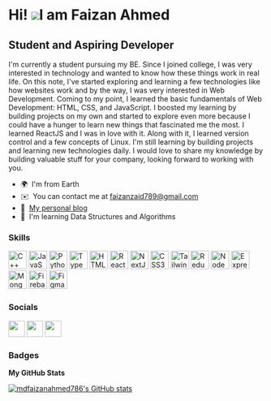 Hi! ![](https://user-images.githubusercontent.com/18350557/176309783-0785949b-9127-417c-8b55-ab5a4333674e.gif)I am Faizan Ahmed
=======================================================================================================================================

Student and Aspiring Developer
------------------------------

I'm currently a student pursuing my BE. Since I joined college, I was very interested in technology and wanted to know how these things work in real life. On this note, I've started exploring and learning a few technologies like how websites work and by the way, I was very interested in Web Development. Coming to my point, I learned the basic fundamentals of Web Development: HTML, CSS, and JavaScript. I boosted my learning by building projects on my own and started to explore even more because I could have a hunger to learn new things that fascinated me the most. I learned ReactJS and I was in love with it. Along with it, I learned version control and a few concepts of Linux. I'm still learning by building projects and learning new technologies daily. I would love to share my knowledge by building valuable stuff for your company, looking forward to working with you.

* 🌍  I'm from Earth
* ✉️  You can contact me at [faizanzaid789@gmail.com](mailto:faizanzaid789@gmail.com)
* 🚀  [My personal blog](https://techwithfz.vercel.app)
* 🧠  I'm learning Data Structures and Algorithms

### Skills


<p align="left">
<a href="https://docs.microsoft.com/en-us/cpp/?view=msvc-170" target="_blank" rel="noreferrer"><img src="https://img.icons8.com/color/512/c-plus-plus-logo.png" width="36" height="36" alt="C++" /></a>
<a href="https://developer.mozilla.org/en-US/docs/Web/JavaScript" target="_blank" rel="noreferrer"><img src="https://img.icons8.com/color/512/javascript.png" width="36" height="36" alt="JavaScript" /></a>
<a href="https://www.python.org/" target="_blank" rel="noreferrer"><img src="https://img.icons8.com/color/512/python.png" width="36" height="36" alt="Python" /></a>
<a href="https://www.typescriptlang.org/" target="_blank" rel="noreferrer"><img src="https://img.icons8.com/color/512/typescript.png" width="36" height="36" alt="TypeScript" /></a>
<a href="https://developer.mozilla.org/en-US/docs/Glossary/HTML5" target="_blank" rel="noreferrer"><img src="https://img.icons8.com/external-tal-revivo-shadow-tal-revivo/512/external-html-5-is-a-software-solution-stack-that-defines-the-properties-and-behaviors-of-web-page-logo-shadow-tal-revivo.png" width="36" height="36" alt="HTML5" /></a>
<a href="https://reactjs.org/" target="_blank" rel="noreferrer"><img src="https://img.icons8.com/plasticine/512/react.png" width="36" height="36" alt="React" /></a>
<a href="https://nextjs.org/docs" target="_blank" rel="noreferrer"><img src="https://img.icons8.com/color/512/nextjs.png" width="36" height="36" alt="NextJs" /></a>
<a href="https://www.w3.org/TR/CSS/#css" target="_blank" rel="noreferrer"><img src="https://img.icons8.com/color/512/css3.png" width="36" height="36" alt="CSS3" /></a>
<a href="https://tailwindcss.com/" target="_blank" rel="noreferrer"><img src="https://upload.wikimedia.org/wikipedia/commons/thumb/d/d5/Tailwind_CSS_Logo.svg/900px-Tailwind_CSS_Logo.svg.png?20211001194333" width="36" height="36" alt="TailwindCSS" /></a>
<a href="https://redux.js.org/" target="_blank" rel="noreferrer"><img src="https://img.icons8.com/color/512/redux.png" width="36" height="36" alt="Redux" /></a>
<a href="https://nodejs.org/en/" target="_blank" rel="noreferrer"><img src="https://img.icons8.com/fluency/512/node-js.png" width="36" height="36" alt="NodeJS" /></a>
<a href="https://expressjs.com/" target="_blank" rel="noreferrer"><img src="https://img.icons8.com/nolan/512/express-js.png" width="36" height="36" alt="Express" /></a>
<a href="https://www.mongodb.com/" target="_blank" rel="noreferrer"><img src="https://img.icons8.com/color/512/mongodb.png" width="36" height="36" alt="MongoDB" /></a>
<a href="https://firebase.google.com/" target="_blank" rel="noreferrer"><img src="https://img.icons8.com/color/512/firebase.png" width="36" height="36" alt="Firebase" /></a>
<a href="https://www.figma.com/" target="_blank" rel="noreferrer"><img src="https://img.icons8.com/color/512/figma.png" width="36" height="36" alt="Figma" /></a>
</p>


### Socials

<p align="left"><a href="https://www.github.com/mdfaizanahmed786" target="_blank" rel="noreferrer"><img src="https://img.icons8.com/3d-fluency/512/github.png" width="32" height="32" /></a> <a href="http://www.instagram.com/ahmed_faizan_7860/" target="_blank" rel="noreferrer"><img src="https://img.icons8.com/fluency/512/instagram-new.png" width="32" height="32" /></a> <a href="https://www.twitter.com/FaizanA52900440" target="_blank" rel="noreferrer"><img src="https://img.icons8.com/color/512/twitter.png" width="32" height="32" /></a></p>

### Badges

<b>My GitHub Stats</b>

<a href="http://www.github.com/mdfaizanahmed786"><img src="https://github-readme-stats.vercel.app/api?username=mdfaizanahmed786&show_icons=true&hide=&count_private=true&title_color=0891b2&text_color=ffffff&icon_color=0891b2&bg_color=1c1917&hide_border=true&show_icons=true" alt="mdfaizanahmed786's GitHub stats" /></a>
